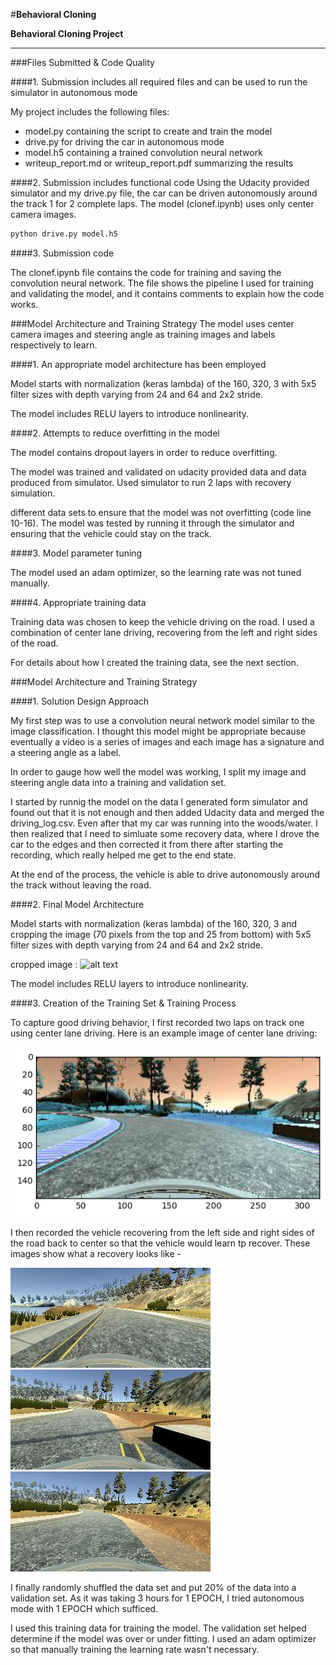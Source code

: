 #**Behavioral Cloning** 

**Behavioral Cloning Project**

[//]: # (Image References)

[image1]: ./images/Visualization.png "Normal Image"
[image2]: ./images/cropped.jpg "Cropped Image"
[image3]: ./images/recovery1.jpg "Recovery Image"
[image4]: ./images/recovery2.jpg "Recovery Image"
[image5]: ./images/recovery3.jpg "Recovery Image"

---
###Files Submitted & Code Quality

####1. Submission includes all required files and can be used to run the simulator in autonomous mode

My project includes the following files:
* model.py containing the script to create and train the model
* drive.py for driving the car in autonomous mode
* model.h5 containing a trained convolution neural network 
* writeup_report.md or writeup_report.pdf summarizing the results

####2. Submission includes functional code
Using the Udacity provided simulator and my drive.py file, the car can be driven autonomously around the track 1 for 2 complete laps.
The model (clonef.ipynb) uses only center camera images.
```sh
python drive.py model.h5
```

####3. Submission code 

The clonef.ipynb file contains the code for training and saving the convolution neural network. The file shows the pipeline I used for training and validating the model, and it contains comments to explain how the code works.

###Model Architecture and Training Strategy
The model uses center camera images and steering angle as training images and labels respectively to learn.

####1. An appropriate model architecture has been employed

Model starts with normalization (keras lambda) of the 160, 320, 3 with 5x5 filter sizes with depth varying from 24 and 64 and 2x2 stride.

The model includes RELU layers to introduce nonlinearity.

####2. Attempts to reduce overfitting in the model

The model contains dropout layers in order to reduce overfitting.

The model was trained and validated on udacity provided data and data produced from simulator. Used simulator to run 2 laps with recovery simulation.

different data sets to ensure that the model was not overfitting (code line 10-16). The model was tested by running it through the simulator and ensuring that the vehicle could stay on the track.

####3. Model parameter tuning

The model used an adam optimizer, so the learning rate was not tuned manually.

####4. Appropriate training data

Training data was chosen to keep the vehicle driving on the road. I used a combination of center lane driving, recovering from the left and right sides of the road.

For details about how I created the training data, see the next section. 

###Model Architecture and Training Strategy

####1. Solution Design Approach

My first step was to use a convolution neural network model similar to the image classification. I thought this model might be appropriate because eventually a video is a series of images and each image has a signature and a steering angle as a label.

In order to gauge how well the model was working, I split my image and steering angle data into a training and validation set. 

I started by runnig the model on the data I generated form simulator and found out that it is not enough and then added Udacity data and merged the driving_log.csv. Even after that my car was running into the woods/water. I then realized that I need to simluate some recovery data, where I drove the car to the edges and then corrected it from there after starting the recording, which really helped me get to the end state.

At the end of the process, the vehicle is able to drive autonomously around the track without leaving the road.

####2. Final Model Architecture

Model starts with normalization (keras lambda) of the 160, 320, 3  and cropping the image (70 pixels from the top and 25 from bottom) with 5x5 filter sizes with depth varying from 24 and 64 and 2x2 stride.

cropped image :
![alt text][image2]


The model includes RELU layers to introduce nonlinearity.

####3. Creation of the Training Set & Training Process

To capture good driving behavior, I first recorded two laps on track one using center lane driving. Here is an example image of center lane driving:

![alt text][image1]

I then recorded the vehicle recovering from the left side and right sides of the road back to center so that the vehicle would learn tp recover.
These images show what a recovery looks like -

![alt text][image3]
![alt text][image4]
![alt text][image5]

I finally randomly shuffled the data set and put 20% of the data into a validation set. 
As it was taking 3 hours for 1 EPOCH, I tried autonomous mode with 1 EPOCH which sufficed.

I used this training data for training the model. The validation set helped determine if the model was over or under fitting. I used an adam optimizer so that manually training the learning rate wasn't necessary.
